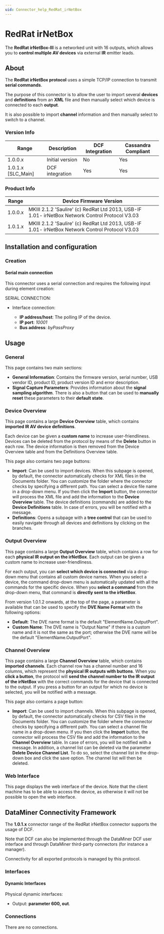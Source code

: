 ```yaml
---
uid: Connector_help_RedRat_irNetBox
---
```


# RedRat irNetBox

The **RedRat irNetBox-III** is a networked unit with 16 outputs, which allows you to **control multiple AV devices** via external **IR** emitter leads.

## About

The **RedRat irNetBox protocol** uses a simple TCP/IP connection to transmit **serial commands**.

The purpose of this connector is to allow the user to import several **devices** and **definitions** from an **XML** file and then manually select which device is connected to each **output**.

It is also possible to import **channel** information and then manually select to switch to a channel.

### Version Info

| Range | Description | DCF Integration | Cassandra Compliant |
|----------------------|-----------------|---------------------|-------------------------|
| 1.0.0.x              | Initial version | No                  | Yes                     |
| 1.0.1.x \[SLC_Main\] | DCF integration | Yes                 | Yes                     |

### Product Info

| **Range** | **Device Firmware Version**                                                                     |
|------------------|-------------------------------------------------------------------------------------------------|
| 1.0.0.x          | MKIII 2.1.2 'Saulire' (c) RedRat Ltd 2013, USB-IF 1.01- irNetBox Network Control Protocol V3.03 |
| 1.0.1.x          | MKIII 2.1.2 'Saulire' (c) RedRat Ltd 2013, USB-IF 1.01- irNetBox Network Control Protocol V3.03 |

## Installation and configuration

### Creation

#### Serial main connection

This connector uses a serial connection and requires the following input during element creation:

SERIAL CONNECTION:

- Interface connection:

  - **IP address/host**: The polling IP of the device.
  - **IP port**: *10001*
  - **Bus address**: *byPassProxy*

## Usage

### General

This page contains two main sections:

- **General Information**: Contains the firmware version, serial number, USB vendor ID, product ID, product version ID and error description.
- **Signal Capture Parameters**: Provides information about the **signal sampling algorithm**. There is also a button that can be used to **manually reset** these parameters to their **default state**.

### Device Overview

This page contains a large **Device Overview** table, which contains **imported IR AV device definitions**.

Each device can be given a **custom name** to increase user-friendliness. Devices can be deleted from the protocol by means of the **Delete** button in each row. The device information is then removed from the Device Overview table and from the Definitions Overview table.

This page also contains two page buttons:

- **Import**: Can be used to import devices. When this subpage is opened, by default, the connector automatically checks for XML files in the Documents folder. You can customize the folder where the connector checks by specifying a different path. You can select a device file name in a drop-down menu. If you then click the **Import** button, the connector will process the XML file and add the information to the **Device Overview** table. The device definitions (commands) are added to the **Device Definitions** table. In case of errors, you will be notified with a message.
- **Definitions**: Opens a subpage with a **tree control** that can be used to easily navigate through all devices and definitions by clicking on the branches.

### Output Overview

This page contains a large **Output Overview** table, which contains a row for each **physical IR output on the irNetBox**. Each output can be given a custom name to increase user-friendliness.

For each output, you can **select which device is connected** via a drop-down menu that contains all custom device names. When you select a device, the command drop-down menu is automatically updated with all the commands for the specific device. When you **select a command** from the drop-down menu, that command is **directly sent to the irNetBox**.

From version 1.0.1.2 onwards, at the top of the page, a parameter is available that can be used to specify the **DVE Name Format** with the following options:

- **Default**: The DVE name format is the default "ElementName.OutputPort".
- **Custom Name**: The DVE name is "Output Name" if there is a custom name and it is not the same as the port; otherwise the DVE name will be the default "ElementName.OutputPort".

### Channel Overview

This page contains a large **Channel Overview** table, which contains **imported channels**. Each channel row has a channel number and 16 columns, which represent the **physical IR outputs with buttons**. When you **click a button**, the protocol will **send the channel number to the IR output of the irNetBox** with the correct commands for the device that is connected to the output. If you press a button for an output for which no device is selected, you will be notified with a message.

This page also contains a page button:

- **Import**: Can be used to import channels. When this subpage is opened, by default, the connector automatically checks for CSV files in the Documents folder. You can customize the folder where the connector checks by specifying a different path. You can select a channel file name in a drop-down menu. If you then click the **Import** button, the connector will process the CSV file and add the information to the **Channel Overview** table. In case of errors, you will be notified with a message. In addition, a channel list can be deleted via the parameter **Delete Device Channel List**. To do so, select the channel list in the drop-down box and click the save option. The channel list will then be deleted.

### Web Interface

This page displays the web interface of the device. Note that the client machine has to be able to access the device, as otherwise it will not be possible to open the web interface.

## DataMiner Connectivity Framework

The **1.0.1.x** connector range of the RedRat irNetBox connector supports the usage of DCF.

Note that DCF can also be implemented through the DataMiner DCF user interface and through DataMiner third-party connectors (for instance a manager).

Connectivity for all exported protocols is managed by this protocol.

### Interfaces

#### Dynamic Interfaces

Physical dynamic interfaces:

- Output: **parameter 600, out**.

### Connections

There are no connections.
